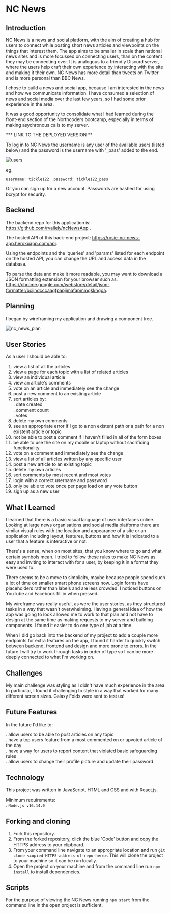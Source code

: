 # NC News

## Introduction 

NC News is a news and social platform, with the aim of creating a hub for users to connect while posting short news articles and viewpoints on the things that interest them. The app aims to be smaller in scale than national news sites and is more focussed on connecting users, than on the content they may be connecting over. It is analogous to a friendly Discord server, where the users help craft their own experience by interacting with the site and making it their own. NC News has more detail than tweets on Twitter and is more personal than BBC News.  
  
  I chose to build a news and social app, because I am interested in the news and how we communicate information. I have consumed a selection of news and social media over the last few years, so I had some prior experience in the area.  
    
  It was a good opportunity to consolidate what I had learned during the front-end section of the Northcoders bootcamp, especially in terms of making asychronous calls to my server.

*** LINK TO THE DEPLOYED VERSION **  
  
  To log in to NC News the username is any user of the available users (listed below)  and the password is the username with '_pass' added to the end.  
    
![users](https://user-images.githubusercontent.com/68432429/159716402-d7e05a17-d778-4b03-90dd-9ab1afad6608.png)

eg.  

`username: tickle122  password: tickle122_pass`  

Or you can sign up for a new account. Passwords are hashed for using bcrypt for security.

## Backend

The backend repo for this application is: https://github.com/rvallely/ncNewsApp .  
  
The hosted API of this back-end project: https://rosie-nc-news-app.herokuapp.com/api.

Using the endpoints and the 'queries' and 'params' listed for each endpoint on the hosted API, you can change the URL and access data in the database.

To parse the data and make it more readable, you may want to download a JSON formatting extension for your browser such as: https://chrome.google.com/webstore/detail/json-formatter/bcjindcccaagfpapjjmafapmmgkkhgoa.

## Planning

I began by wireframing my application and drawing a component tree.   

![nc_news_plan](https://user-images.githubusercontent.com/68432429/159609661-78fd3113-022b-4788-81ea-68c1cb6ccae3.png)

## User Stories

As a user I should be able to:  
  
  1. view a list of all the articles
2. view a page for each topic with a list of related articles
3. view an individual article
4. view an article's comments
5. vote on an article and immediately see the change
6. post a new comment to an existing article
7. sort articles by:  
. date created  
. comment count  
. votes
8. delete my own comments
9. see an appropriate error if I go to a non existent path or a path for a non existent article or topic
10. not be able to post a comment if I haven't filled in all of the form boxes
11. be able to use the site on my mobile or laptop without sacrificing functionality
12. vote on a comment and immediately see the change
13. view a list of all articles written by any specific user
14. post a new article to an existing topic
15. delete my own articles
16. sort comments by most recent and most votes
16. login with a correct username and password
17. only be able to vote once per page load on any vote button
18. sign up as a new user

## What I Learned

I learned that there is a basic visual language of user interfaces online. Looking at large news organisations and social media platforms there are similar visual rules with the location and appearance of a site or an application including layout, features, buttons and how it is indicated to a user that a feature is interactive or not. 

There's a sense, when on most sites, that you know where to go and what certain symbols mean. I tried to follow these rules to make NC News as easy and inviting to interact with for a user, by keeping it in a format they were used to.

There seems to be a move to simplicity, maybe because people spend such a lot of time on smaller smart phone screens now. Login forms have placeholders rather than labels and are less crowded. I noticed buttons on YouTube and Facebook fill in when pressed. 

My wireframe was really useful, as were the user stories, as they structured tasks in a way that wasn't overwhelming. Having a general idea of how the app was going to look allowed me to work to that plan and not have to design at the same time as making requests to my server and building components. I found it easier to do one type of job at a time.

When I did go back into the backend of my project to add a couple more endpoints for extra features on the app, I found it harder to quickly switch between backend, frontend and design and more prone to errors. In the future I will try to work through tasks in order of type so I can be more deeply connected to what I'm working on.

## Challenges 

My main challenge was styling as I didn't have much experience in the area. In particular, I found it challenging to style in a way that worked for many different screen sizes. Galaxy Folds were sent to test us!

## Future Features  
  
  In the future I'd like to:  
    
. allow users to be able to post articles on any topic  
. have a top users feature from a most commented on or upvoted article of the day  
. have a way for users to report content that violated basic safeguarding rules  
. allow users to change their profile picture and update their password
    
## Technology

This project was written in JavaScript, HTML and CSS and with React.js.  
  
  Minimum requirements:  
  . `Node.js v16.14.0`

## Forking and cloning  

1. Fork this repository.
2. From the forked repository, click the blue 'Code' button and copy the HTTPS address to your clipboard.
3. From your command line navigate to an appropriate location and run `git clone <copied-HTTPS-address-of-repo-here>`. This will clone the project to your machine so it can be run locally.
4. Open the project on your machine and from the command line run `npm install` to install dependencies.

## Scripts

For the purpose of viewing the NC News running `npm start` from 
the command line in the open project is sufficient.

